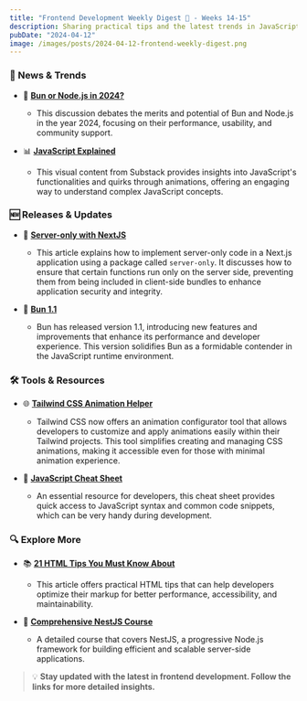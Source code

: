 ```yaml
---
title: "Frontend Development Weekly Digest 🗻 - Weeks 14-15"
description: Sharing practical tips and the latest trends in JavaScript
pubDate: "2024-04-12"
image: /images/posts/2024-04-12-frontend-weekly-digest.png
---
```


### 📢 News & Trends

- 💬 **[Bun or Node.js in 2024?](https://dev.to/vedansh0412/bun-or-nodejs-in-2024-6e3)**

  - This discussion debates the merits and potential of Bun and Node.js in the year 2024, focusing on their performance, usability, and community support.

- 📊 **[JavaScript Explained](https://substackcdn.com/image/fetch/w_1456,c_limit,f_webp,q_auto:good,fl_lossy/https%3A%2F%2Fsubstack-post-media.s3.amazonaws.com%2Fpublic%2Fimages%2Fc297bae5-67e2-4d8c-a020-162ea437c11c_1280x1664.gif)**

  - This visual content from Substack provides insights into JavaScript's functionalities and quirks through animations, offering an engaging way to understand complex JavaScript concepts.

### 🆕 Releases & Updates

- 🚀 **[Server-only with NextJS](https://www.builder.io/blog/server-only-next-app-router)**

  - This article explains how to implement server-only code in a Next.js application using a package called `server-only`. It discusses how to ensure that certain functions run only on the server side, preventing them from being included in client-side bundles to enhance application security and integrity.

- 🎨 **[Bun 1.1](https://bun.sh/blog/bun-v1.1)**

  - Bun has released version 1.1, introducing new features and improvements that enhance its performance and developer experience. This version solidifies Bun as a formidable contender in the JavaScript runtime environment.

### 🛠 Tools & Resources

- 🌐 **[Tailwind CSS Animation Helper](https://www.tailwindcss-animated.com/configurator.html)**

  - Tailwind CSS now offers an animation configurator tool that allows developers to customize and apply animations easily within their Tailwind projects. This tool simplifies creating and managing CSS animations, making it accessible even for those with minimal animation experience.

- 📝 **[JavaScript Cheat Sheet](https://htmlcheatsheet.com/js/)**

  - An essential resource for developers, this cheat sheet provides quick access to JavaScript syntax and common code snippets, which can be very handy during development.

### 🔍 Explore More

- 📚 **[21 HTML Tips You Must Know About](https://dev.to/devshefali/21-html-tips-you-must-know-about-55j7)**

  - This article offers practical HTML tips that can help developers optimize their markup for better performance, accessibility, and maintainability.

- 📖 **[Comprehensive NestJS Course](https://www.freecodecamp.org/news/comprehensive-nestjs-course/)**

  - A detailed course that covers NestJS, a progressive Node.js framework for building efficient and scalable server-side applications.

> 💡 **Stay updated with the latest in frontend development. Follow the links for more detailed insights.**
